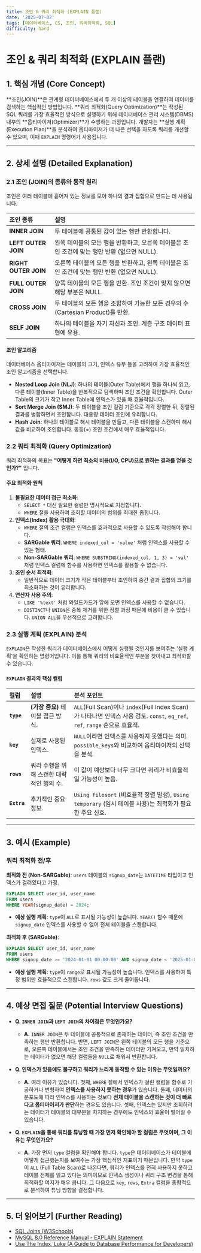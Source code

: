 ```yaml
---
title: 조인 & 쿼리 최적화 (EXPLAIN 플랜)
date: '2025-07-02'
tags: [데이터베이스, CS, 조인, 쿼리최적화, SQL]
difficulty: hard
---
```


# 조인 & 쿼리 최적화 (EXPLAIN 플랜)

## 1. 핵심 개념 (Core Concept)

\*\*조인(JOIN)\*\*은 관계형 데이터베이스에서 두 개 이상의 테이블을 연결하여 데이터를 검색하는 핵심적인 방법입니다. \*\*쿼리 최적화(Query Optimization)\*\*는 작성된 SQL 쿼리를 가장 효율적인 방식으로 실행하기 위해 데이터베이스 관리 시스템(DBMS) 내부의 \*\*옵티마이저(Optimizer)\*\*가 수행하는 과정입니다. 개발자는 \*\*실행 계획(Execution Plan)\*\*을 분석하여 옵티마이저가 더 나은 선택을 하도록 쿼리를 개선할 수 있으며, 이때 `EXPLAIN` 명령어가 사용됩니다.

______________________________________________________________________

## 2. 상세 설명 (Detailed Explanation)

### 2.1 조인 (JOIN)의 종류와 동작 원리

조인은 여러 테이블에 흩어져 있는 정보를 모아 하나의 결과 집합으로 만드는 데 사용됩니다.

| 조인 종류            | 설명                                                                                        |
| :------------------- | :------------------------------------------------------------------------------------------ |
| **INNER JOIN**       | 두 테이블에 공통된 값이 있는 행만 반환합니다.                                               |
| **LEFT OUTER JOIN**  | 왼쪽 테이블의 모든 행을 반환하고, 오른쪽 테이블은 조인 조건에 맞는 행만 반환 (없으면 NULL). |
| **RIGHT OUTER JOIN** | 오른쪽 테이블의 모든 행을 반환하고, 왼쪽 테이블은 조인 조건에 맞는 행만 반환 (없으면 NULL). |
| **FULL OUTER JOIN**  | 양쪽 테이블의 모든 행을 반환. 조인 조건이 맞지 않으면 해당 부분은 NULL.                     |
| **CROSS JOIN**       | 두 테이블의 모든 행을 조합하여 가능한 모든 경우의 수(Cartesian Product)를 반환.             |
| **SELF JOIN**        | 하나의 테이블을 자기 자신과 조인. 계층 구조 데이터 표현에 유용.                             |

#### 조인 알고리즘

데이터베이스 옵티마이저는 테이블의 크기, 인덱스 유무 등을 고려하여 가장 효율적인 조인 알고리즘을 선택합니다.

- **Nested Loop Join (NLJ)**: 하나의 테이블(Outer Table)에서 행을 하나씩 읽고, 다른 테이블(Inner Table)을 반복적으로 탐색하며 조인 조건을 확인합니다. Outer Table의 크기가 작고 Inner Table에 인덱스가 있을 때 효율적입니다.
- **Sort Merge Join (SMJ)**: 두 테이블을 조인 컬럼 기준으로 각각 정렬한 뒤, 정렬된 결과를 병합하면서 조인합니다. 대용량 데이터 조인에 유리합니다.
- **Hash Join**: 하나의 테이블로 해시 테이블을 만들고, 다른 테이블을 스캔하며 해시 값을 비교하여 조인합니다. 동등(=) 조인 조건에서 매우 효율적입니다.

### 2.2 쿼리 최적화 (Query Optimization)

쿼리 최적화의 목표는 **"어떻게 하면 최소의 비용(I/O, CPU)으로 원하는 결과를 얻을 것인가?"** 입니다.

#### 주요 최적화 원칙

1. **불필요한 데이터 접근 최소화**:
   - `SELECT *` 대신 필요한 컬럼만 명시적으로 지정합니다.
   - `WHERE` 절을 사용하여 조회할 데이터의 범위를 최대한 좁힙니다.
1. **인덱스(Index) 활용 극대화**:
   - `WHERE` 절의 조건 컬럼은 인덱스를 효과적으로 사용할 수 있도록 작성해야 합니다.
   - **SARGable 쿼리**: `WHERE indexed_col = 'value'` 처럼 인덱스를 사용할 수 있는 형태.
   - **Non-SARGable 쿼리**: `WHERE SUBSTRING(indexed_col, 1, 3) = 'val'` 처럼 인덱스 컬럼에 함수를 사용하면 인덱스를 활용할 수 없습니다.
1. **조인 순서 최적화**:
   - 일반적으로 데이터 크기가 작은 테이블부터 조인하여 중간 결과 집합의 크기를 최소화하는 것이 유리합니다.
1. **연산자 사용 주의**:
   - `LIKE '%text'` 처럼 와일드카드가 앞에 오면 인덱스를 사용할 수 없습니다.
   - `DISTINCT`나 `UNION`은 중복 제거를 위한 정렬 과정 때문에 비용이 클 수 있습니다. `UNION ALL`을 우선적으로 고려합니다.

### 2.3 실행 계획 (EXPLAIN) 분석

`EXPLAIN`은 작성한 쿼리가 데이터베이스에서 어떻게 실행될 것인지를 보여주는 '실행 계획'을 확인하는 명령어입니다. 이를 통해 쿼리의 비효율적인 부분을 찾아내고 최적화할 수 있습니다.

#### `EXPLAIN` 결과의 핵심 컬럼

| 컬럼        | 설명                                      | **분석 포인트**                                                                                                             |
| :---------- | :---------------------------------------- | :-------------------------------------------------------------------------------------------------------------------------- |
| **`type`**  | **(가장 중요)** 테이블 접근 방식.         | `ALL`(Full Scan)이나 `index`(Full Index Scan)가 나타나면 인덱스 사용 검토. `const`, `eq_ref`, `ref`, `range` 순으로 효율적. |
| **`key`**   | 실제로 사용된 인덱스.                     | `NULL`이라면 인덱스를 사용하지 못했다는 의미. `possible_keys`와 비교하여 옵티마이저의 선택을 분석.                          |
| **`rows`**  | 쿼리 수행을 위해 스캔한 대략적인 행의 수. | 이 값이 예상보다 너무 크다면 쿼리가 비효율적일 가능성이 높음.                                                               |
| **`Extra`** | 추가적인 중요 정보.                       | `Using filesort` (비효율적 정렬 발생), `Using temporary` (임시 테이블 사용)는 최적화가 필요한 주요 신호.                    |

______________________________________________________________________

## 3. 예시 (Example)

### 쿼리 최적화 전/후

**최적화 전 (Non-SARGable)**: `users` 테이블의 `signup_date`는 `DATETIME` 타입이고 인덱스가 걸려있다고 가정.

```sql
EXPLAIN SELECT user_id, user_name
FROM users
WHERE YEAR(signup_date) = 2024;
```

- **예상 실행 계획**: `type`이 `ALL`로 표시될 가능성이 높습니다. `YEAR()` 함수 때문에 `signup_date` 인덱스를 사용할 수 없어 전체 테이블을 스캔합니다.

**최적화 후 (SARGable)**:

```sql
EXPLAIN SELECT user_id, user_name
FROM users
WHERE signup_date >= '2024-01-01 00:00:00' AND signup_date < '2025-01-01 00:00:00';
```

- **예상 실행 계획**: `type`이 `range`로 표시될 가능성이 높습니다. 인덱스를 사용하여 특정 범위만 효율적으로 스캔합니다. `rows` 값도 크게 줄어듭니다.

______________________________________________________________________

## 4. 예상 면접 질문 (Potential Interview Questions)

- **Q. `INNER JOIN`과 `LEFT JOIN`의 차이점은 무엇인가요?**

  - **A.** `INNER JOIN`은 두 테이블에 공통적으로 존재하는 데이터, 즉 조인 조건을 만족하는 행만 반환합니다. 반면, `LEFT JOIN`은 왼쪽 테이블의 모든 행을 기준으로, 오른쪽 테이블에서는 조인 조건을 만족하는 데이터만 가져오고, 만약 일치하는 데이터가 없으면 해당 컬럼들을 `NULL`로 채워서 반환합니다.

- **Q. 인덱스가 있음에도 불구하고 쿼리가 느리게 동작할 수 있는 이유는 무엇일까요?**

  - **A.** 여러 이유가 있습니다. 첫째, `WHERE` 절에서 인덱스가 걸린 컬럼을 함수로 가공하거나 변형하여 **인덱스를 사용하지 못하는 경우**가 있습니다. 둘째, 데이터의 분포도에 따라 인덱스를 사용하는 것보다 **전체 테이블을 스캔하는 것이 더 빠르다고 옵티마이저가 판단**하는 경우도 있습니다. 셋째, 인덱스는 있지만 조회하려는 데이터가 테이블의 대부분을 차지하는 경우에도 인덱스의 효율이 떨어질 수 있습니다.

- **Q. `EXPLAIN`을 통해 쿼리를 튜닝할 때 가장 먼저 확인해야 할 컬럼은 무엇이며, 그 이유는 무엇인가요?**

  - **A.** 가장 먼저 `type` 컬럼을 확인해야 합니다. `type`은 데이터베이스가 테이블에 어떻게 접근했는지를 보여주는 가장 핵심적인 지표이기 때문입니다. 만약 `type`이 `ALL` (Full Table Scan)로 나온다면, 쿼리가 인덱스를 전혀 사용하지 못하고 테이블 전체를 읽고 있다는 의미이므로 인덱스 생성이나 쿼리 구조 변경을 통해 최적화할 여지가 매우 큽니다. 그 다음으로 `key`, `rows`, `Extra` 컬럼을 종합적으로 분석하여 튜닝 방향을 결정합니다.

______________________________________________________________________

## 5. 더 읽어보기 (Further Reading)

- [SQL Joins (W3Schools)](https://www.w3schools.com/sql/sql_join.asp)
- [MySQL 8.0 Reference Manual - EXPLAIN Statement](https://dev.mysql.com/doc/refman/8.0/en/explain.html)
- [Use The Index, Luke (A Guide to Database Performance for Developers)](https://use-the-index-luke.com/)
